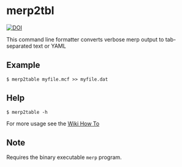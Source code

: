 # merp2tbl
[![DOI](https://zenodo.org/badge/134310918.svg)](https://zenodo.org/badge/latestdoi/134310918)

This command line formatter converts verbose merp output to tab-separated text or YAML

## Example

```$ merp2table myfile.mcf >> myfile.dat```

## Help 

```$ merp2table -h```


For more usage see the [Wiki How To](https://github.com/kutaslab/merp2tbl/wiki/How-to)

## Note

Requires the binary executable `merp` program.

